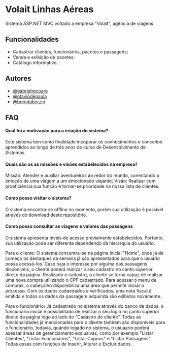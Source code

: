 
# Volait Linhas Aéreas

Sistema ASP.NET MVC voltado a empresa "Volait", agência de viagens



## Funcionalidades

- Cadastrar clientes, funcionários, pacotes e passagens;
- Venda e exibição de pacotes;
- Catálogo informativo.



## Autores

- [@gabrielrecoaro](https://github.com/gabrielrecoaro)
- [@otaviodepaula](https://github.com/otaviodepaula)
- [@brendaberzin](https://github.com/brendaberzin)


## FAQ

#### Qual foi a motivação para a criação do sistema?

Este sistema tem como finalidade incoporar os conhecimentos e conceitos aprendidos ao longo de três anos de curso de Desenvolvimento de Sistemas.

#### Quais são os as missões e visões estabelecidos na empresa?

Missão: Atender e auxiliar aventureiros ao redor do mundo, conectando a emoção de uma viagem a um emocionado viajante;
Visão: Realizar com proeficiência sua função e tornar-se prioridade na nossa lista de clientes.

#### Como posso visitar o sistema?

O sistema encontra-se offline no momento, porém sua utilização é possível através do download deste repositório.

#### Como posso consultar as viagens e valores das passagens

O sistema apresenta níveis de acesso previamente estabelecidos. Portanto, sua utilização pode ser diferente dependendo da hierarquia do usuário.

Para o cliente: O sistema concentra-se na página inicial "Home", onde já de começo os destaques da semana já são apresentados para que o usuário possa acessá-los. Caso haja o interesse por alguma das passagens disponíveis, o cliente poderá realizar o seu cadastro no canto superior direito da página. Realizado o cadastro, o cliente se torna capaz de realizar uma nova compra utilizando o CPF cadastrado. Para acessar o menu de compras, o cabeçalho disponibiliza uma área que permite iniciar o processo. Com os dados cadastrados e verificados, uma nota fiscal é emitida e todos os dados da passagem adquirida são exibidos novamente.

Para o funcionário: Já cadastrado no sistema através do banco de dados, o funcionário inicial é possibilitado de realizar o seu login no canto superior direito da página logo ao lado do "Cadastro de cliente". Todas as funcionalidades já mencionadas para o cliente também são disponíveis para o funcionário, todavia, quando logado no sistema, o usuáario poderá acessar áreas de gerenciamento exclusivas, como por exemplo "Listar Clientes", "Listar Funcionários", "Listar Cupons" e "Listar Passagens". Todas essas com funções de Inserir, Alterar e Excluir dados.
